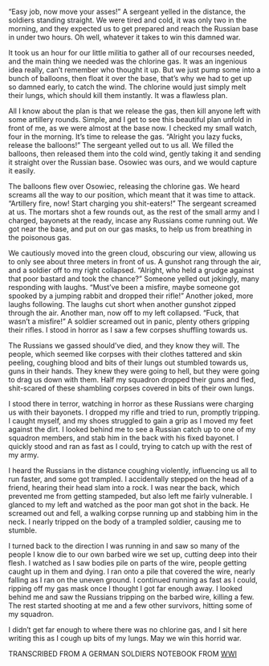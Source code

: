 “Easy job, now move your asses!” A sergeant yelled in the distance, the soldiers standing straight. We were tired and cold, it was only two in the morning, and they expected us to get prepared and reach the Russian base in under two hours. Oh well, whatever it takes to win this damned war. 

It took us an hour for our little militia to gather all of our recourses needed, and the main thing we needed was the chlorine gas. It was an ingenious idea really, can’t remember who thought it up. But we just pump some into a bunch of balloons, then float it over the base, that’s why we had to get up so damned early, to catch the wind. The chlorine would just simply melt their lungs, which should kill them instantly. It was a flawless plan. 

All I know about the plan is that we release the gas, then kill anyone left with some artillery rounds. Simple, and I get to see this beautiful plan unfold in front of me, as we were almost at the base now. I checked my small watch, four in the morning. It’s time to release the gas. “Alright you lazy fucks, release the balloons!” The sergeant yelled out to us all. We filled the balloons, then released them into the cold wind, gently taking it and sending it straight over the Russian base. Osowiec was ours, and we would capture it easily.

The balloons flew over Osowiec, releasing the chlorine gas. We heard screams all the way to our position, which meant that it was time to attack. “Artillery fire, now! Start charging you shit-eaters!” The sergeant screamed at us. The mortars shot a few rounds out, as the rest of the small army and I charged, bayonets at the ready, incase any Russians come running out. We got near the base, and put on our gas masks, to help us from breathing in the poisonous gas.

We cautiously moved into the green cloud, obscuring our view, allowing us to only see about three meters in front of us. A gunshot rang through the air, and a soldier off to my right collapsed. “Alright, who held a grudge against that poor bastard and took the chance?” Someone yelled out jokingly, many responding with laughs. “Must’ve been a misfire, maybe someone got spooked by a jumping rabbit and dropped their rifle!” Another joked, more laughs following. The laughs cut short when another gunshot zipped through the air. Another man, now off to my left collapsed. “Fuck, that wasn’t a misfire!” A soldier screamed out in panic, plenty others gripping their rifles. I stood in horror as I saw a few corpses shuffling towards us. 

The Russians we gassed should’ve died, and they know they will. The people, which seemed like corpses with their clothes tattered and skin peeling, coughing blood and bits of their lungs out stumbled towards us, guns in their hands. They knew they were going to hell, but they were going to drag us down with them. Half my squadron dropped their guns and fled, shit-scared of these shambling corpses covered in bits of their own lungs. 

I stood there in terror, watching in horror as these Russians were charging us with their bayonets. I dropped my rifle and tried to run, promptly tripping. I caught myself, and my shoes struggled to gain a grip as I moved my feet against the dirt. I looked behind me to see a Russian catch up to one of my squadron members, and stab him in the back with his fixed bayonet. I quickly stood and ran as fast as I could, trying to catch up with the rest of my army. 

I heard the Russians in the distance coughing violently, influencing us all to run faster, and some got trampled. I accidentally stepped on the head of a friend, hearing their head slam into a rock. I was near the back, which prevented me from getting stampeded, but also left me fairly vulnerable. I glanced to my left and watched as the poor man got shot in the back. He screamed out and fell, a walking corpse running up and stabbing him in the neck. I nearly tripped on the body of a trampled soldier, causing me to stumble.

I turned back to the direction I was running in and saw so many of the people I know die to our own barbed wire we set up, cutting deep into their flesh. I watched as I saw bodies pile on parts of the wire, people getting caught up in them and dying. I ran onto a pile that covered the wire, nearly falling as I ran on the uneven ground. I continued running as fast as I could, ripping off my gas mask once I thought I got far enough away. I looked behind me and saw the Russians tripping on the barbed wire, killing a few. The rest started shooting at me and a few other survivors, hitting some of my squadron.

I didn’t get far enough to where there was no chlorine gas, and I sit here writing this as I cough up bits of my lungs. May we win this horrid war. 

TRANSCRIBED FROM A GERMAN SOLDIERS NOTEBOOK FROM [WWI](https://www.reddit.com/r/The_Archives_/?utm_medium=android_app&utm_source=share)